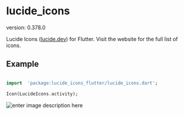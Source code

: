 
# lucide_icons

version: 0.378.0

  

Lucide Icons ([lucide.dev](https://lucide.dev)) for Flutter. Visit the website for the full list of icons.

  

## Example

```dart

import  'package:lucide_icons_flutter/lucide_icons.dart';

Icon(LucideIcons.activity);

```

  ![enter image description here](https://i.imgur.com/iopbEUh.png)